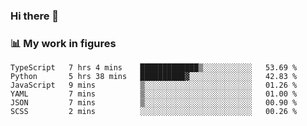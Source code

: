 ### Hi there 👋

### 📊 My work in figures

<!--START_SECTION:waka-->

```text
TypeScript   7 hrs 4 mins    █████████████▒░░░░░░░░░░░   53.69 %
Python       5 hrs 38 mins   ██████████▓░░░░░░░░░░░░░░   42.83 %
JavaScript   9 mins          ▒░░░░░░░░░░░░░░░░░░░░░░░░   01.26 %
YAML         7 mins          ▒░░░░░░░░░░░░░░░░░░░░░░░░   01.00 %
JSON         7 mins          ▒░░░░░░░░░░░░░░░░░░░░░░░░   00.90 %
SCSS         2 mins          ░░░░░░░░░░░░░░░░░░░░░░░░░   00.26 %
```

<!--END_SECTION:waka-->
